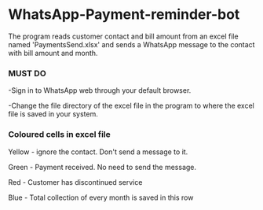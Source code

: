 # WhatsApp-Payment-reminder-bot
The program reads customer contact and bill amount from an excel file named 'PaymentsSend.xlsx' and sends a WhatsApp message to the contact
with bill amount and month. 

### MUST DO

-Sign in to WhatsApp web through your default browser.

-Change the file directory of the excel file in the program to where the excel file is saved in your system.

### Coloured cells in excel file 

Yellow - ignore the contact. Don't send a message to it.

Green - Payment received. No need to send the message.

Red - Customer has discontinued service

Blue - Total collection of every month is saved in this row

